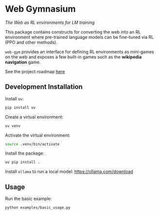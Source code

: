 # Web Gymnasium

*The Web as RL environments for LM training*

This package contains constructs for converting the web into an RL environment
where pre-trained language models can be fine-tuned via RL (PPO and other
methods).

`web-gym` provides an interface for defining RL environments as mini-games
on the web and exposes a few built-in games such as the **wikipedia navigation**
game.

See the project roadmap [here](./ROADMAP.md)

## Development Installation

Install `uv`:

```bash
pip install uv
```

Create a virtual environment:

```bash
uv venv
```

Activate the virtual environment:

```bash
source .venv/bin/activate
```

Install the package:

```bash
uv pip install .
```

Install `ollama` to run a local model: https://ollama.com/download

## Usage

Run the basic example:

```bash
python examples/basic_usage.py
```

